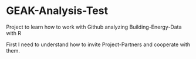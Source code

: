 # GEAK-Analysis-Test
Project to learn how to work with Github analyzing Building-Energy-Data with R

First I need to understand how to invite Project-Partners and cooperate with them.

